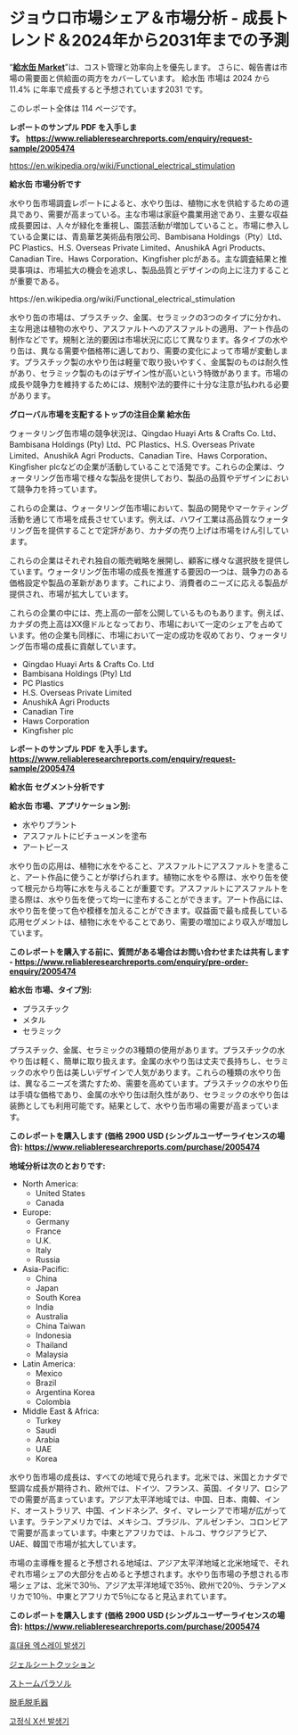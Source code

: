 <p><h1>ジョウロ市場シェア＆市場分析 - 成長トレンド＆2024年から2031年までの予測</h1></p><p>&ldquo;<strong><a href="https://www.reliableresearchreports.com/watering-cans-r2005474">給水缶 Market</a></strong>&rdquo;は、コスト管理と効率向上を優先します。 さらに、報告書は市場の需要面と供給面の両方をカバーしています。 給水缶 市場は 2024 から 11.4% に年率で成長すると予想されています2031 です。</p>
<p>このレポート全体は 114 ページです。</p>
<p><strong>レポートのサンプル PDF を入手します。&nbsp;<a href="https://www.reliableresearchreports.com/enquiry/request-sample/2005474">https://www.reliableresearchreports.com/enquiry/request-sample/2005474</a></strong></p>
<p><a href="https://en.wikipedia.org/wiki/Functional_electrical_stimulation">https://en.wikipedia.org/wiki/Functional_electrical_stimulation</a></p>
<p><strong>給水缶 市場分析です</strong></p>
<p><p>水やり缶市場調査レポートによると、水やり缶は、植物に水を供給するための道具であり、需要が高まっている。主な市場は家庭や農業用途であり、主要な収益成長要因は、人々が緑化を重視し、園芸活動が増加していること。市場に参入している企業には、青島華艺美術品有限公司、Bambisana Holdings（Pty）Ltd、PC Plastics、H.S. Overseas Private Limited、AnushikA Agri Products、Canadian Tire、Haws Corporation、Kingfisher plcがある。主な調査結果と推奨事項は、市場拡大の機会を追求し、製品品質とデザインの向上に注力することが重要である。</p></p>
<p>https://en.wikipedia.org/wiki/Functional_electrical_stimulation</p>
<p><p>水やり缶の市場は、プラスチック、金属、セラミックの3つのタイプに分かれ、主な用途は植物の水やり、アスファルトへのアスファルトの適用、アート作品の制作などです。規制と法的要因は市場状況に応じて異なります。各タイプの水やり缶は、異なる需要や価格帯に適しており、需要の変化によって市場が変動します。プラスチック製の水やり缶は軽量で取り扱いやすく、金属製のものは耐久性があり、セラミック製のものはデザイン性が高いという特徴があります。市場の成長や競争力を維持するためには、規制や法的要件に十分な注意が払われる必要があります。</p></p>
<p><strong>グローバル市場を支配するトップの注目企業 給水缶</strong></p>
<p><p>ウォータリング缶市場の競争状況は、Qingdao Huayi Arts & Crafts Co. Ltd、Bambisana Holdings (Pty) Ltd、PC Plastics、H.S. Overseas Private Limited、AnushikA Agri Products、Canadian Tire、Haws Corporation、Kingfisher plcなどの企業が活動していることで活発です。これらの企業は、ウォータリング缶市場で様々な製品を提供しており、製品の品質やデザインにおいて競争力を持っています。</p><p>これらの企業は、ウォータリング缶市場において、製品の開発やマーケティング活動を通じて市場を成長させています。例えば、ハワイ工業は高品質なウォータリング缶を提供することで定評があり、カナダの売り上げは市場をけん引しています。</p><p>これらの企業はそれぞれ独自の販売戦略を展開し、顧客に様々な選択肢を提供しています。ウォータリング缶市場の成長を推進する要因の一つは、競争力のある価格設定や製品の革新があります。これにより、消費者のニーズに応える製品が提供され、市場が拡大しています。</p><p>これらの企業の中には、売上高の一部を公開しているものもあります。例えば、カナダの売上高はXX億ドルとなっており、市場において一定のシェアを占めています。他の企業も同様に、市場において一定の成功を収めており、ウォータリング缶市場の成長に貢献しています。</p></p>
<p><ul><li>Qingdao Huayi Arts & Crafts Co. Ltd</li><li>Bambisana Holdings (Pty) Ltd</li><li>PC Plastics</li><li>H.S. Overseas Private Limited</li><li>AnushikA Agri Products</li><li>Canadian Tire</li><li>Haws Corporation</li><li>Kingfisher plc</li></ul></p>
<p><strong>レポートのサンプル PDF を入手します。 <a href="https://www.reliableresearchreports.com/enquiry/request-sample/2005474">https://www.reliableresearchreports.com/enquiry/request-sample/2005474</a></strong></p>
<p><strong>給水缶 セグメント分析です</strong></p>
<p><strong>給水缶 市場、アプリケーション別:</strong></p>
<p><ul><li>水やりプラント</li><li>アスファルトにビチューメンを塗布</li><li>アートピース</li></ul></p>
<p><p>水やり缶の応用は、植物に水をやること、アスファルトにアスファルトを塗ること、アート作品に使うことが挙げられます。植物に水をやる際は、水やり缶を使って根元から均等に水を与えることが重要です。アスファルトにアスファルトを塗る際は、水やり缶を使って均一に塗布することができます。アート作品には、水やり缶を使って色や模様を加えることができます。収益面で最も成長している応用セグメントは、植物に水をやることであり、需要の増加により収入が増加しています。</p></p>
<p><strong>このレポートを購入する前に、質問がある場合はお問い合わせまたは共有します - <a href="https://www.reliableresearchreports.com/enquiry/pre-order-enquiry/2005474">https://www.reliableresearchreports.com/enquiry/pre-order-enquiry/2005474</a></strong></p>
<p><strong>給水缶 市場、タイプ別:</strong></p>
<p><ul><li>プラスチック</li><li>メタル</li><li>セラミック</li></ul></p>
<p><p>プラスチック、金属、セラミックの3種類の使用があります。プラスチックの水やり缶は軽く、簡単に取り扱えます。金属の水やり缶は丈夫で長持ちし、セラミックの水やり缶は美しいデザインで人気があります。これらの種類の水やり缶は、異なるニーズを満たすため、需要を高めています。プラスチックの水やり缶は手頃な価格であり、金属の水やり缶は耐久性があり、セラミックの水やり缶は装飾としても利用可能です。結果として、水やり缶市場の需要が高まっています。</p></p>
<p><strong>このレポートを購入します (価格 2900 USD (シングルユーザーライセンスの場合): <a href="https://www.reliableresearchreports.com/purchase/2005474">https://www.reliableresearchreports.com/purchase/2005474</a></strong></p>
<p><strong>地域分析は次のとおりです:</strong></p>
<p><ul>
    <li>
        North America:
        <ul>
            <li>United States</li>
            <li>Canada</li>
        </ul>
    </li>
    <li>
        Europe:
        <ul>
            <li>Germany</li>
            <li>France</li>
            <li>U.K.</li>
            <li>Italy</li>
            <li>Russia</li>
        </ul>
    </li>
    <li>
        Asia-Pacific:
        <ul>
            <li>China</li>
            <li>Japan</li>
            <li>South Korea</li>
            <li>India</li>
            <li>Australia</li>
            <li>China Taiwan</li>
            <li>Indonesia</li>
            <li>Thailand</li>
            <li>Malaysia</li>
        </ul>
    </li>
    <li>
        Latin America:
        <ul>
            <li>Mexico</li>
            <li>Brazil</li>
            <li>Argentina Korea</li>
            <li>Colombia</li>
        </ul>
    </li>
    <li>
        Middle East & Africa:
        <ul>
            <li>Turkey</li>
            <li>Saudi</li>
            <li>Arabia</li>
            <li>UAE</li>
            <li>Korea</li>
        </ul>
    </li>
    </ul></p>
<p><p>水やり缶市場の成長は、すべての地域で見られます。北米では、米国とカナダで堅調な成長が期待され、欧州では、ドイツ、フランス、英国、イタリア、ロシアでの需要が高まっています。アジア太平洋地域では、中国、日本、南韓、インド、オーストラリア、中国、インドネシア、タイ、マレーシアで市場が広がっています。ラテンアメリカでは、メキシコ、ブラジル、アルゼンチン、コロンビアで需要が高まっています。中東とアフリカでは、トルコ、サウジアラビア、UAE、韓国で市場が拡大しています。</p><p>市場の主導権を握ると予想される地域は、アジア太平洋地域と北米地域で、それぞれ市場シェアの大部分を占めると予想されます。水やり缶市場の予想される市場シェアは、北米で30％、アジア太平洋地域で35％、欧州で20％、ラテンアメリカで10％、中東とアフリカで5％になると見込まれています。</p></p>
<p><strong>このレポートを購入します (価格 2900 USD (シングルユーザーライセンスの場合): <a href="https://www.reliableresearchreports.com/purchase/2005474">https://www.reliableresearchreports.com/purchase/2005474</a></strong></p>
<p><p><a href="https://github.com/KellyLyncyh543964/Market-Research-Report-List-3/blob/main/509867494760.md">휴대용 엑스레이 발생기</a></p><p><a href="https://github.com/roulaayoub-saad/Market-Research-Report-List-3/blob/main/414611876183.md">ジェルシートクッション</a></p><p><a href="https://github.com/zjkmgcs938405/Market-Research-Report-List-4/blob/main/132619776182.md">ストームパラソル</a></p><p><a href="https://github.com/mohamedbakry57/Market-Research-Report-List-5/blob/main/614125976181.md">脱毛脱毛器</a></p><p><a href="https://github.com/rcabello548/Market-Research-Report-List-3/blob/main/252349994761.md">고정식 X선 발생기</a></p></p>